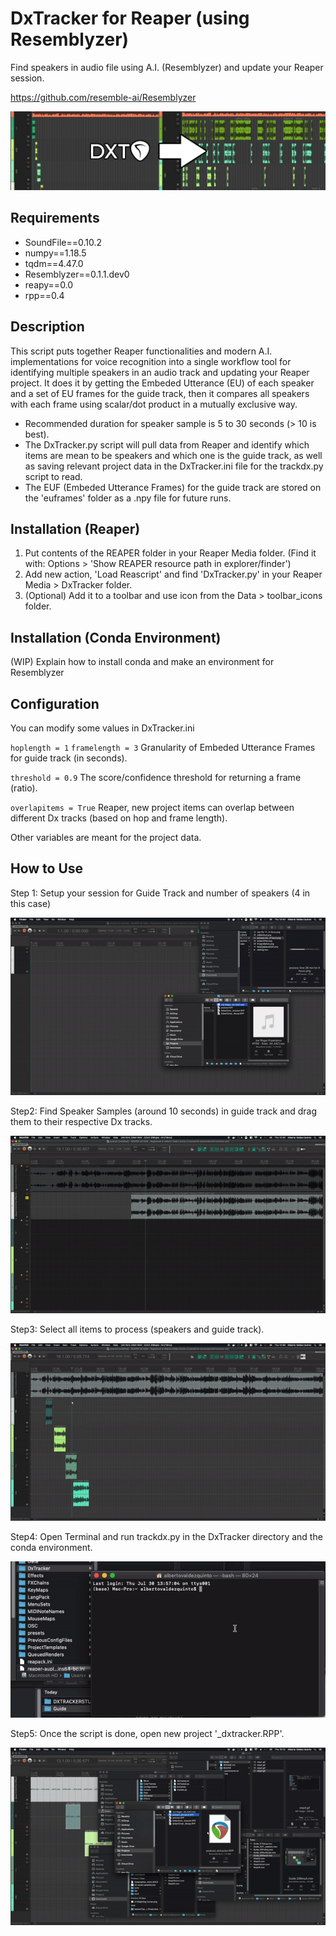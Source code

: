 # DxTracker for Reaper (using Resemblyzer)

Find speakers in audio file using A.I. (Resemblyzer) and update your Reaper session.

https://github.com/resemble-ai/Resemblyzer

![Step1](Guide/comp.jpg)

## Requirements
- SoundFile==0.10.2
- numpy==1.18.5
- tqdm==4.47.0
- Resemblyzer==0.1.1.dev0
- reapy==0.0
- rpp==0.4

## Description

This script puts together Reaper functionalities and modern A.I. implementations for voice recognition into a single workflow tool for identifying multiple speakers in an audio track and updating your Reaper project. It does it by getting the Embeded Utterance (EU) of each speaker and a set of EU frames for the guide track, then it compares all speakers with each frame using scalar/dot product in a mutually exclusive way. 

- Recommended duration for speaker sample is 5 to 30 seconds (> 10 is best). 
- The DxTracker.py script will pull data from Reaper and identify which items are mean to be speakers and which one is the guide track, as well as saving relevant project data in the DxTracker.ini file for the trackdx.py script to read.
- The EUF (Embeded Utterance Frames) for the guide track are stored on the 'euframes' folder as a .npy file for future runs.

## Installation (Reaper)

1. Put contents of the REAPER folder in your Reaper Media folder. (Find it with: Options > 'Show REAPER resource path in explorer/finder')
2. Add new action, 'Load Reascript' and find 'DxTracker.py' in your Reaper Media > DxTracker folder.
3. (Optional) Add it to a toolbar and use icon from the Data > toolbar_icons folder.

## Installation (Conda Environment)

(WIP) Explain how to install conda and make an environment for Resemblyzer

## Configuration

You can modify some values in DxTracker.ini 

`hoplength = 1` `framelength = 3` Granularity of Embeded Utterance Frames for guide track (in seconds).

`threshold = 0.9` The score/confidence threshold for returning a frame (ratio).

`overlapitems = True` Reaper, new project items can overlap between different Dx tracks (based on hop and frame length).

Other variables are meant for the project data.

## How to Use

Step 1: Setup your session for Guide Track and number of speakers (4 in this case)

![Step1](Guide/step1.gif)

Step2: Find Speaker Samples (around 10 seconds) in guide track and drag them to their respective Dx tracks.

![Step2](Guide/step2.gif)

Step3: Select all items to process (speakers and guide track).

![Step3](Guide/step3.gif)

Step4: Open Terminal and run trackdx.py in the DxTracker directory and the conda environment.

![Step4](Guide/step4.gif)

Step5: Once the script is done, open new project '_dxtracker.RPP'.

![Step5](Guide/step5.gif)




